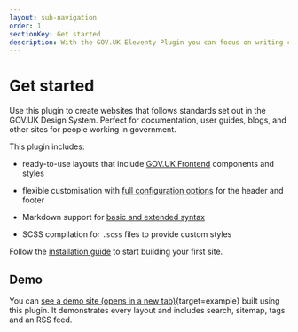 ```yaml
---
layout: sub-navigation
order: 1
sectionKey: Get started
description: With the GOV.UK Eleventy Plugin you can focus on writing content instead of writing code.
---
```


# Get started

Use this plugin to create websites that follows standards set out in the GOV.UK Design System. Perfect for documentation, user guides, blogs, and other sites for people working in government.

This plugin includes:

- ready-to-use layouts that include [GOV.UK Frontend](https://github.com/alphagov/govuk-frontend) components and styles

- flexible customisation with [full configuration options](/get-started/options) for the header and footer

- Markdown support for [basic and extended syntax](/example/markdown)

- SCSS compilation for `.scss` files to provide custom styles

Follow the [installation guide](/get-started/install) to start building your first site.

## Demo

You can [see a demo site (opens in a new tab)](/example){target=example} built using this plugin. It demonstrates every layout and includes search, sitemap, tags and an RSS feed.
